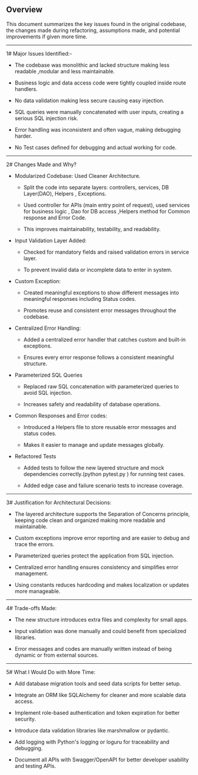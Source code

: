 ## Overview

This document summarizes the key issues found in the original codebase, the changes made during refactoring, assumptions made, and potential improvements if given more time.

------------------------------------------------------------------------------------------------------------------------------------------

1# Major Issues Identified:-

  - The codebase was monolithic and lacked structure making less readable ,modular and less maintainable.

  - Business logic and data access code were tightly coupled inside route handlers.
  
  - No data validation making less secure causing easy injection.

  - SQL queries were manually concatenated with user inputs, creating a serious SQL injection risk.

  - Error handling was inconsistent and often vague, making debugging harder.

  - No Test cases defined for debugging and actual working for code.

------------------------------------------------------------------------------------------------------------------------------------------

2# Changes Made and Why?

  - Modularized Codebase: Used Cleaner Architecture.

      - Split the code into separate layers: controllers, services, DB Layer(DAO), Helpers , Exceptions.

      - Used controller for APIs (main entry point of request), used services for business logic , Dao for DB access  ,Helpers method for Common response and Error Code.

      - This improves maintainability, testability, and readability.

  - Input Validation Layer Added:

      - Checked for mandatory fields and raised validation errors in service layer.
    
      - To prevent invalid data or incomplete data to enter in system.

  - Custom Exception:

      - Created meaningful exceptions to show different messages into meaningful responses including Status codes.
      
      - Promotes reuse and consistent error messages throughout the codebase.

  - Centralized Error Handling: 

      - Added a centralized error handler that catches custom and built-in exceptions.

      - Ensures every error response follows a consistent meaningful structure.

  - Parameterized SQL Queries

      - Replaced raw SQL concatenation with parameterized queries to avoid SQL injection.

      - Increases safety and readability of database operations.

  - Common Responses and Error codes:

      - Introduced a Helpers file to store reusable error messages and status codes.

      - Makes it easier to manage and update messages globally.

  - Refactored Tests

      - Added tests to follow the new layered structure and mock dependencies correctly.(python pytest.py ) for running test cases.

      - Added edge case and failure scenario tests to increase coverage.

------------------------------------------------------------------------------------------------------------------------------------------

3# Justification for Architectural Decisions:

  - The layered architecture supports the Separation of Concerns principle, keeping code clean and organized making more readable and maintainable.

  - Custom exceptions improve error reporting and are easier to debug and trace the errors.

  - Parameterized queries protect the application from SQL injection.

  - Centralized error handling ensures consistency and simplifies error management.

  - Using constants reduces hardcoding and makes localization or updates more manageable.

------------------------------------------------------------------------------------------------------------------------------------------

4# Trade-offs Made:

  - The new structure introduces extra files and complexity for small apps.

  - Input validation was done manually and could benefit from specialized libraries.

  - Error messages and codes are manually written instead of being dynamic or from external sources.

------------------------------------------------------------------------------------------------------------------------------------------

5# What I Would Do with More Time:

  - Add database migration tools and seed data scripts for better setup.

  - Integrate an ORM like SQLAlchemy for cleaner and more scalable data access.

  - Implement role-based authentication and token expiration for better security.

  - Introduce data validation libraries like marshmallow or pydantic.

  - Add logging with Python's logging or loguru for traceability and debugging.

  - Document all APIs with Swagger/OpenAPI for better developer usability and testing APIs.
